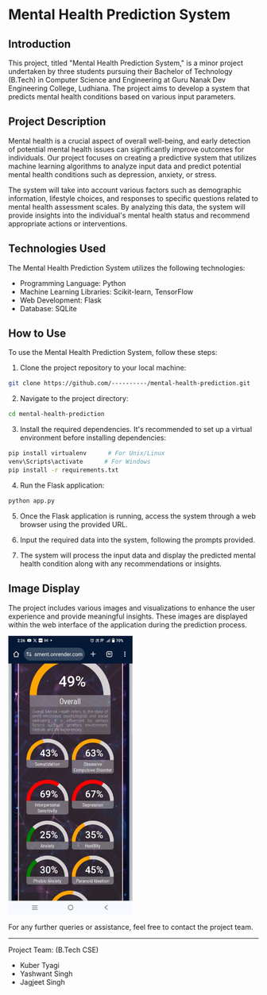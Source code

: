 # Mental Health Prediction System

## Introduction
This project, titled "Mental Health Prediction System," is a minor project undertaken by three students pursuing their Bachelor of Technology (B.Tech) in Computer Science and Engineering at Guru Nanak Dev Engineering College, Ludhiana. The project aims to develop a system that predicts mental health conditions based on various input parameters.

## Project Description
Mental health is a crucial aspect of overall well-being, and early detection of potential mental health issues can significantly improve outcomes for individuals. Our project focuses on creating a predictive system that utilizes machine learning algorithms to analyze input data and predict potential mental health conditions such as depression, anxiety, or stress.

The system will take into account various factors such as demographic information, lifestyle choices, and responses to specific questions related to mental health assessment scales. By analyzing this data, the system will provide insights into the individual's mental health status and recommend appropriate actions or interventions.

## Technologies Used
The Mental Health Prediction System utilizes the following technologies:

- Programming Language: Python
- Machine Learning Libraries: Scikit-learn, TensorFlow
- Web Development: Flask
- Database: SQLite

## How to Use
To use the Mental Health Prediction System, follow these steps:

1. Clone the project repository to your local machine:

```bash
git clone https://github.com/----------/mental-health-prediction.git
```

2. Navigate to the project directory:

```bash
cd mental-health-prediction
```

3. Install the required dependencies. It's recommended to set up a virtual environment before installing dependencies:

```bash
pip install virtualenv      # For Unix/Linux
venv\Scripts\activate      # For Windows
pip install -r requirements.txt
```

4. Run the Flask application:

```bash
python app.py
```

5. Once the Flask application is running, access the system through a web browser using the provided URL.

6. Input the required data into the system, following the prompts provided.

7. The system will process the input data and display the predicted mental health condition along with any recommendations or insights.

## Image Display
The project includes various images and visualizations to enhance the user experience and provide meaningful insights. These images are displayed within the web interface of the application during the prediction process.

<img src="./static/img/output_img.jpeg"  width=250px>





For any further queries or assistance, feel free to contact the project team.

---
Project Team:    (B.Tech CSE)   
- Kuber Tyagi   
- Yashwant Singh
- Jagjeet Singh 
